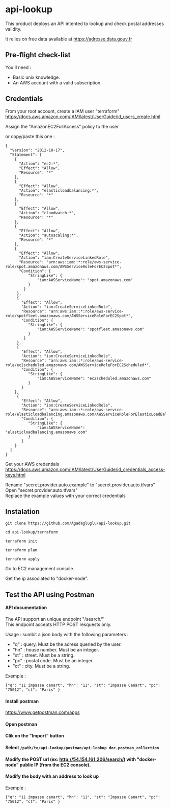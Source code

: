 # api-lookup

This product deploys an API intented to lookup and check postal addresses validity.  

It relies on free data available at https://adresse.data.gouv.fr  


## Pre-flight check-list
  
You'll need :  
- Basic unix knowledge.  
- An AWS account with a valid subscription.  
  
## Credentials

From your root account, create a IAM user "terraform"
https://docs.aws.amazon.com/IAM/latest/UserGuide/id_users_create.html

Assign the "AmazonEC2FullAccess" policy to the user

or copy/paste this one :
```
{
  "Version": "2012-10-17",
  "Statement": [
    {
      "Action": "ec2:*",
      "Effect": "Allow",
      "Resource": "*"
    },
    {
      "Effect": "Allow",
      "Action": "elasticloadbalancing:*",
      "Resource": "*"
    },
    {
      "Effect": "Allow",
      "Action": "cloudwatch:*",
      "Resource": "*"
    },
    {
      "Effect": "Allow",
      "Action": "autoscaling:*",
      "Resource": "*"
    },
    {
      "Effect": "Allow",
      "Action": "iam:CreateServiceLinkedRole",
      "Resource": "arn:aws:iam::*:role/aws-service-role/spot.amazonaws.com/AWSServiceRoleForEC2Spot*",
      "Condition": {
          "StringLike": {
              "iam:AWSServiceName": "spot.amazonaws.com"
          }
        }
     },
     {
       "Effect": "Allow",
       "Action": "iam:CreateServiceLinkedRole",
       "Resource": "arn:aws:iam::*:role/aws-service-role/spotfleet.amazonaws.com/AWSServiceRoleForEC2Spot*",
       "Condition": {
          "StringLike": {
              "iam:AWSServiceName": "spotfleet.amazonaws.com"
          }
        }
     },
     {
       "Effect": "Allow",
       "Action": "iam:CreateServiceLinkedRole",
       "Resource": "arn:aws:iam::*:role/aws-service-role/ec2scheduled.amazonaws.com/AWSServiceRoleForEC2Scheduled*",
       "Condition": {
          "StringLike": {
              "iam:AWSServiceName": "ec2scheduled.amazonaws.com"
          }
       }
    },
     {
       "Effect": "Allow",
       "Action": "iam:CreateServiceLinkedRole",
       "Resource": "arn:aws:iam::*:role/aws-service-role/elasticloadbalancing.amazonaws.com/AWSServiceRoleForElasticLoadBalancing",
       "Condition": {
          "StringLike": {
              "iam:AWSServiceName": "elasticloadbalancing.amazonaws.com"
          }
       }
    }
  ]
}
```  


Get your AWS credentials  
https://docs.aws.amazon.com/IAM/latest/UserGuide/id_credentials_access-keys.html  

Rename "secret.provider.auto.example" to "secret.provider.auto.tfvars"  
Open "secret.provider.auto.tfvars"  
Replace the example values with your correct credentials  

## Instalation

```
git clone https://github.com/Agadagluglu/api-lookup.git

cd api-lookup/terraform

terraform init  

terraform plan  

terraform apply  
```

Go to EC2 management console.  

Get the ip associated to "docker-node".  

## Test the API using Postman  

#### API documentation

The API support an unique endpoint "/search/"  
This endpoint accepts HTTP POST resquests only.  

Usage : sumbit a json body with the following parameters :  
- "q"   : query.        Must be the adress queried by the user. 
- "hn"  : house number. Must be an integer.    
- "st"  : street.       Must be a string.  
- "pc"  : postal code.  Must be an integer.  
- "ct"  : city.         Must be a string.  

Exemple : 
```
{"q": "11 impasse canart", "hn": "11", "st": "Impasse Canart", "pc": "75012", "ct": "Paris" }
```

#### Install postman  
https://www.getpostman.com/apps  

#### Open postman  

#### Clik on the "Import" button  

#### Select ```/path/to/api-lookup/postman/api-lookup doc.postman_collection```  

#### Modify the POST url (ex: http://54.154.161.206/search/) with "docker-node" public IP (from the EC2 console).  

#### Modify the body with an address to look up

Exemple : 
```
{"q": "11 impasse canart", "hn": "11", "st": "Impasse Canart", "pc": "75012", "ct": "Paris" }
```
  